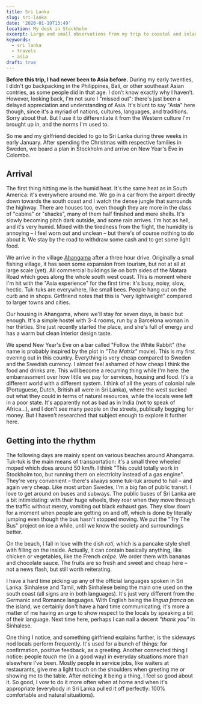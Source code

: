 ```yaml
---
title: Sri Lanka
slug: sri-lanka
date: '2020-01-19T13:49'
location: My desk in Stockholm
excerpt: Large and small observations from my trip to coastal and inland Sri Lanka.
keywords:
  - sri lanka
  - travels
  - asia
draft: true
---
```


**Before this trip, I had never been to Asia before.** During my early twenties, I didn't go backpacking in the Philippines, Bali, or other southeast Asian contries, as some people did in that age. I don’t know exactly why I haven’t. However, looking back, I'm not sure I "missed out": there's just been a delayed appreciation and understanding of Asia. It's blunt to say "Asia" here though, since it's a myriad of nations, cultures, languages, and traditions. Sorry about that. But I use it to differentiate it from the Western culture I'm brought up in, and the norms I'm used to.

So me and my girlfriend decided to go to Sri Lanka during three weeks in early January. After spending the Christmas with respective families in Sweden, we board a plan in Stockholm and arrive on New Year's Eve in Colombo.

## Arrival

The first thing hitting me is the humid heat. It's the same heat as in South America: it's everywhere around me. We go in a car from the airport directly down towards the south coast and I watch the dense jungle that surrounds the highway. There are houses too, even though they are more in the class of "cabins" or "shacks", many of them half finished and mere shells. It's slowly becoming pitch dark outside, and some rain arrives. I'm hot as hell, and it's very humid. Mixed with the tiredness from the flight, the humidity is annoying – I feel worn out and unclean – but there's of course nothing to do about it. We stay by the road to withdraw some cash and to get some light food.

We arrive in the village [Ahangama](https://goo.gl/maps/usBFRzecMpRCKpESA) after a three hour drive. Originally a small fishing village, it has seen some expansion from tourism, but not at all at large scale (yet). All commercial buildings lie on both sides of the Matara Road which goes along the whole south west coast. This is moment where I'm hit with the "Asia experience" for the first time: it's busy, noisy, slow, hectic. Tuk-tuks are everywhere, like small bees. People hang out on the curb and in shops. Girlfriend notes that this is "very lightweight" compared to larger towns and cities.

Our housing in Ahangama, where we'll stay for seven days, is basic but enough. It's a simple hostel with 3-4 rooms, run by a Barcelona woman in her thirties. She just recently started the place, and she's full of energy and has a warm but clean interior design taste.

We spend New Year's Eve on a bar called "Follow the White Rabbit" (the name is probably inspired by the plot in _"The Matrix"_ movie). This is my first evening out in this country. Everything is very cheap compared to Sweden and the Swedish currency. I almost feel ashamed of how cheap I think the food and drinks are. This will become a recurring thing while I'm here: the embarrassment over how little we pay for services, housing and food. It's a different world with a different system. I think of all the years of colonial rule (Portuguese, Dutch, British all were in Sri Lanka), where the west sucked out what they could in terms of natural resources, while the locals were left in a poor state. It's apparently not as bad as in India (not to speak of Africa...), and I don't see many people on the streets, publically begging for money. But I haven't researched that subject enough to explore it further here.

## Getting into the rhythm

The following days are mainly spent on various beaches around Ahangama. Tuk-tuk is the main means of transportation: it's a small three wheeled moped which does around 50 km/h. I think "This could totally work in Stockholm too, but running them on electricity instead of a gas engine". They're very convenient – there's always some tuk-tuk around to hail – and again very cheap. Like most urban Swedes, I'm a big fan of public transit. I love to get around on buses and subways. The public buses of Sri Lanka are a bit intimidating: with their huge wheels, they roar when they move through the traffic without mercy, vomiting out black exhaust gas. They slow down for a moment when people are getting on and off, which is done by literally jumping even though the bus hasn't stopped moving. We put the "Try The Bus" project on ice a while, until we know the society and surroundings better.

On the beach, I fall in love with the dish _roti_, which is a pancake style shell with filling on the inside. Actually, it can contain basically anything, like chicken or vegetables, like the French _crêpe_. We order them with bananas and chocolate sauce. The fruits are so fresh and sweet and cheap here – not a news flash, but still worth reiterating.

I have a hard time picking up any of the official languages spoken in Sri Lanka: Sinhalese and Tamil, with Sinhalese being the main one used on the south coast (all signs are in both languages). It's just very different from the Germanic and Romance languages. With English being the _lingua franca_ on the island, we certainly don't have a hard time communicating; it's more a matter of me having an urge to show respect to the locals by speaking a bit of their language. Next time here, perhaps I can nail a decent _"thank you"_ in Sinhalese.

One thing I notice, and something girlfriend explains further, is the sideways nod locals perform frequently. It's used for a bunch of things: for confirmation, positive feedback, as a greeting. Another connected thing I notice: people _touch_ me (in a good way) in everyday situations more than elsewhere I've been. Mostly people in service jobs, like waiters at restaurants, give me a light touch on the shoulders when greeting me or showing me to the table. After noticing it being a thing, I feel so good about it. So good, I vow to do it more often when at home and when it's appropriate (everybody in Sri Lanka pulled it off perfectly: 100% comfortable and natural situations).
